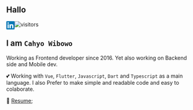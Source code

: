 ## Hallo

<a href="https://www.linkedin.com/in/adepanges">
  <img align="left" alt="Ade's LinkedIN" width="22px" src="https://raw.githubusercontent.com/adepanges/adepanges/master/assets/linkedin.svg" />
</a>

![visitors](https://visitor-badge.glitch.me/badge?page_id=cahyowhy.cahyowhy)

## I am ```Cahyo Wibowo```
Working as Frontend developer since 2016. Yet also working on Backend side and Mobile dev.

💕 Working with `Vue`, `Flutter`, `Javascript`, `Dart` and `Typescript` as a main language. I also Prefer to make simple and readable code and easy to colaborate.

📝 [Resume](https://drive.google.com/file/d/1Q5sSuOOlCmCPX8yXxGAiQfq0-oK71og8/view?usp=sharing);